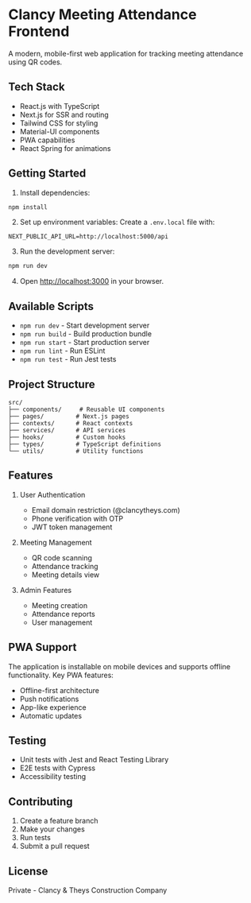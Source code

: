 # Clancy Meeting Attendance Frontend

A modern, mobile-first web application for tracking meeting attendance using QR codes.

## Tech Stack

- React.js with TypeScript
- Next.js for SSR and routing
- Tailwind CSS for styling
- Material-UI components
- PWA capabilities
- React Spring for animations

## Getting Started

1. Install dependencies:
```bash
npm install
```

2. Set up environment variables:
Create a `.env.local` file with:
```
NEXT_PUBLIC_API_URL=http://localhost:5000/api
```

3. Run the development server:
```bash
npm run dev
```

4. Open [http://localhost:3000](http://localhost:3000) in your browser.

## Available Scripts

- `npm run dev` - Start development server
- `npm run build` - Build production bundle
- `npm run start` - Start production server
- `npm run lint` - Run ESLint
- `npm run test` - Run Jest tests

## Project Structure

```
src/
├── components/     # Reusable UI components
├── pages/         # Next.js pages
├── contexts/      # React contexts
├── services/      # API services
├── hooks/         # Custom hooks
├── types/         # TypeScript definitions
└── utils/         # Utility functions
```

## Features

1. User Authentication
   - Email domain restriction (@clancytheys.com)
   - Phone verification with OTP
   - JWT token management

2. Meeting Management
   - QR code scanning
   - Attendance tracking
   - Meeting details view

3. Admin Features
   - Meeting creation
   - Attendance reports
   - User management

## PWA Support

The application is installable on mobile devices and supports offline functionality. Key PWA features:

- Offline-first architecture
- Push notifications
- App-like experience
- Automatic updates

## Testing

- Unit tests with Jest and React Testing Library
- E2E tests with Cypress
- Accessibility testing

## Contributing

1. Create a feature branch
2. Make your changes
3. Run tests
4. Submit a pull request

## License

Private - Clancy & Theys Construction Company
